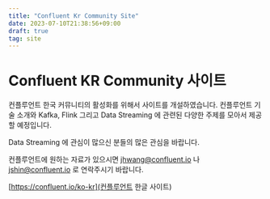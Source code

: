 ```yaml
---
title: "Confluent Kr Community Site"
date: 2023-07-10T21:38:56+09:00
draft: true
tag: site
---
```


# Confluent KR Community 사이트

컨플루언트 한국 커뮤니티의 활성화를 위해서 사이트를 개설하였습니다.
컨플루언트 기술 소개와 Kafka, Flink 그리고 Data Streaming 에 관련된 다양한 주제를 모아서 제공할 예정입니다.

Data Streaming 에 관심이 많으신 분들의 많은 관심을 바랍니다.

컨플루언트에 원하는 자료가 있으시면 jhwang@confluent.io 나 jshin@confluent.io 로 연락주시기 바랍니다.


[https://confluent.io/ko-kr](컨플루언트 한글 사이트)
